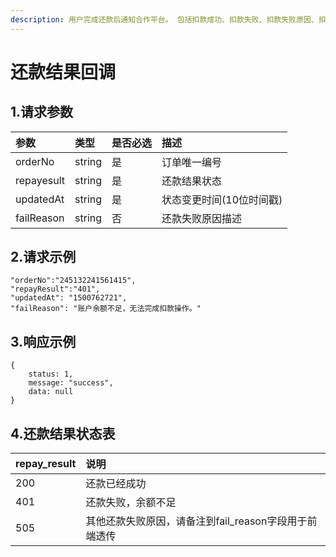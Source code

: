 ```yaml
---
description: 用户完成还款后通知合作平台。 包括扣款成功、扣款失败、扣款失败原因、扣款类型（还款扣款，展期扣款）
---
```


# 还款结果回调

## 1.请求参数 <a id="&#x8BF7;&#x6C42;&#x53C2;&#x6570;"></a>

| 参数 | 类型 | 是否必选 | 描述 |
| :--- | :--- | :--- | :--- |
| orderNo | string | 是 | 订单唯一编号 |
| repayesult | string | 是 | 还款结果状态 |
| updatedAt | string | 是 | 状态变更时间\(10位时间戳\) |
| failReason | string | 否 | 还款失败原因描述 |

## 2.请求示例

```text
"orderNo":"245132241561415",
"repayResult":"401",
"updatedAt": "1500762721",
"failReason": "账户余额不足，无法完成扣款操作。"
```

## 3.响应示例

```text
{
    status: 1,
    message: "success",
    data: null
}
```

## 4.还款结果状态表

| repay\_result | 说明 |
| :--- | :--- |
| 200 | 还款已经成功 |
| 401 | 还款失败，余额不足 |
| 505 | 其他还款失败原因，请备注到fail\_reason字段用于前端透传 |



